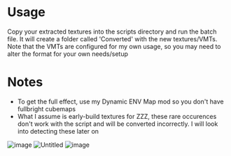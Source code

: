 # Usage
Copy your extracted textures into the scripts directory and run the batch file. It will create a folder called 'Converted' with the new textures/VMTs. Note that the VMTs are configured for my own usage, so you may need to alter the format for your own needs/setup

# Notes
- To get the full effect, use my Dynamic ENV Map mod so you don't have fullbright cubemaps
- What I assume is early-build textures for ZZZ, these rare occurences don't work with the script and will be converted incorrectly. I will look into detecting these later on

![image](https://github.com/user-attachments/assets/514d3247-2d16-4431-9b75-2fe8383d2eae)
![Untitled](https://github.com/user-attachments/assets/f728c8d0-3751-4a09-92a3-8ad8111cfd11)
![image](https://github.com/user-attachments/assets/26085d98-609e-4e0f-84b3-9ed1d0b92a98)
